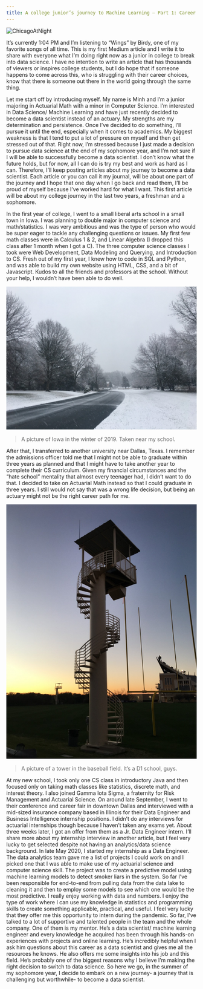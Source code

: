 ```yaml
---
title: A college junior’s journey to Machine Learning — Part 1: Career Switch
---
```


![ChicagoAtNight](../assets/ChicagoTrip1.jpeg)

It’s currently 1:04 PM and I’m listening to “Wings” by Birdy, one of my favorite songs of all time. This is my first Medium article and I write it to share with everyone 
what I’m doing right now as a junior in college to break into data science. I have no intention to write an article that has thousands of viewers or inspires college students, 
but I do hope that if someone happens to come across this, who is struggling with their career choices, know that there is someone out there in the world going through the same 
thing.

Let me start off by introducing myself. My name is Minh and I’m a junior majoring in Actuarial Math with a minor in Computer Science. I’m interested in Data Science/ Machine Learning 
and have just recently decided to become a data scientist instead of an actuary. My strengths are my determination and persistence. Once I’ve decided to do something, I’ll pursue 
it until the end, especially when it comes to academics. My biggest weakness is that I tend to put a lot of pressure on myself and then get stressed out of that. Right now, I’m stressed
because I just made a decision to pursue data science at the end of my sophomore year, and I’m not sure if I will be able to successfully become a data scientist. I don’t know what the 
future holds, but for now, all I can do is try my best and work as hard as I can. Therefore, I’ll keep posting articles about my journey to become a data scientist. Each article or you 
can call it my journal, will be about one part of the journey and I hope that one day when I go back and read them, I’ll be proud of myself because I’ve worked hard for what I want.
This first article will be about my college journey in the last two years, a freshman and a sophomore.

In the first year of college, I went to a small liberal arts school in a small town in Iowa. I was planning to double major in computer science and math/statistics. I was very ambitious 
and was the type of person who would be super eager to tackle any challenging questions or issues. My first few math classes were in Calculus 1 & 2, and Linear Algebra (I dropped this class 
after 1 month when I got a C). The three computer science classes I took were Web Development, Data Modeling and Querying, and Introduction to CS.
Fresh out of my first year, I knew how to code in SQL and Python, and was able to build my own website using HTML, CSS, and a bit of Javascript. Kudos to all the friends and professors at
the school. Without your help, I wouldn’t have been able to do well.

![SnowInIowa](./assets/SnowOne.jpeg)

> A picture of Iowa in the winter of 2019. Taken near my school.

After that, I transferred to another university near Dallas, Texas. I remember the admissions officer told me that I might not be able to graduate within three years as planned and that
I might have to take another year to complete their CS curriculum. Given my financial circumstances and the “hate school” mentality that almost every teenager had, I didn’t want to do that. 
I decided to take on Actuarial Math instead so that I could graduate in three years. I still would not say that was a wrong life decision, but being an actuary might not be the right career path for me.

![BaseballTower](./assets/BaseballTower.jpeg)

> A picture of a tower in the baseball field. It’s a D1 school, guys.

At my new school, I took only one CS class in introductory Java and then focused only on taking math classes like statistics, discrete math, and interest theory. I also joined Gamma Iota Sigma, a fraternity for Risk Management and Actuarial Science. On around late September, I went to their conference and career fair in downtown Dallas and interviewed with a mid-sized insurance company based in Illinois for their Data Engineer and Business Intelligence internship positions. I didn’t do any interviews for actuarial internships though because I haven’t taken any exams yet. About three weeks later, I got an offer from them as a Jr. Data Engineer intern. I’ll share more about my internship interview in another article, but I feel very lucky to get selected despite not having an analytics/data science background.
In late May 2020, I started my internship as a Data Engineer. The data analytics team gave me a list of projects I could work on and I picked one that I was able to make use of my actuarial science and computer science skill. The project was to create a predictive model using machine learning models to detect smoker liars in the system. So far I’ve been responsible for end-to-end from pulling data from the data lake to cleaning it and then to employ some models to see which one would be the most predictive. I really enjoy working with data and numbers. I enjoy the type of work where I can use my knowledge in statistics and programming skills to create something applicable, practical, and useful.
I feel very lucky that they offer me this opportunity to intern during the pandemic. So far, I’ve talked to a lot of supportive and talented people in the team and the whole company. One of them is my mentor. He’s a data scientist/ machine learning engineer and every knowledge he acquired has been through his hands-on experiences with projects and online learning. He’s incredibly helpful when I ask him questions about this career as a data scientist and gives me all the resources he knows. He also offers me some insights into his job and this field. He’s probably one of the biggest reasons why I believe I’m making the right decision to switch to data science. So here we go, in the summer of my sophomore year, I decide to embark on a new journey- a journey that is challenging but worthwhile- to become a data scientist.

